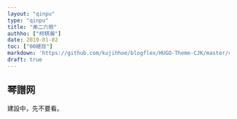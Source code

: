 ```yaml
---
layout: "qinpu"
type: "qinpu"
title: "弟二六冊"
authho: ["柯棋瀚"]
date: 2019-01-02
toc: ["00總目"]
markdown: 'https://github.com/kujihhoe/blogflex/HUGO-Theme-CJK/master/content/qinpu/00table/26.md'
draft: true
---
```



## 琴譜网

建設中，先不要看。
